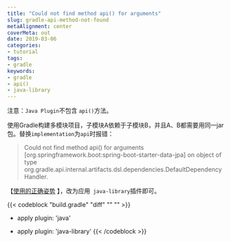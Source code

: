 ```yaml
---
title: "Could not find method api() for arguments"  
slug: gradle-api-method-not-found  
metaAlignment: center  
coverMeta: out  
date: 2019-03-06  
categories:
- tutorial
tags:
- gradle   
keywords:
- gradle
- api()
- java-library
---
```


注意：`Java Plugin`不包含 `api()`方法。
<!--more-->
使用Gradle构建多模块项目，子模块A依赖于子模块B，并且A、B都需要用同一jar包。替换`implementation`为`api`时报错：

> Could not find method api() for arguments [org.springframework.boot:spring-boot-starter-data-jpa] on object of type org.gradle.api.internal.artifacts.dsl.dependencies.DefaultDependencyHandler.

【[使用的正确姿势](https://stackoverflow.com/questions/49543618/why-isnt-api-method-available-in-gradle-4-4-java-plugin-when-implementation) 】，改为应用` java-library`插件即可。

{{< codeblock "build.gradle" "diff" "" "" >}}
- apply plugin: 'java'
+ apply plugin: 'java-library'
{{< /codeblock >}}
